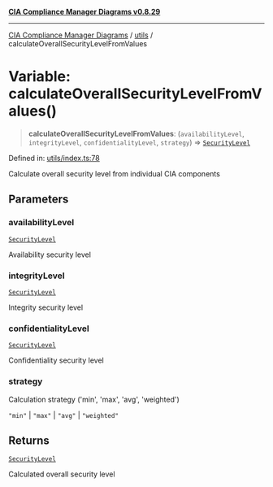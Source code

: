 [**CIA Compliance Manager Diagrams v0.8.29**](../../README.md)

***

[CIA Compliance Manager Diagrams](../../modules.md) / [utils](../README.md) / calculateOverallSecurityLevelFromValues

# Variable: calculateOverallSecurityLevelFromValues()

> **calculateOverallSecurityLevelFromValues**: (`availabilityLevel`, `integrityLevel`, `confidentialityLevel`, `strategy`) => [`SecurityLevel`](../../types/cia/type-aliases/SecurityLevel.md)

Defined in: [utils/index.ts:78](https://github.com/Hack23/cia-compliance-manager/blob/5836b4c74e2010cd05eca63c0016fd711c628ec9/src/utils/index.ts#L78)

Calculate overall security level from individual CIA components

## Parameters

### availabilityLevel

[`SecurityLevel`](../../types/cia/type-aliases/SecurityLevel.md)

Availability security level

### integrityLevel

[`SecurityLevel`](../../types/cia/type-aliases/SecurityLevel.md)

Integrity security level

### confidentialityLevel

[`SecurityLevel`](../../types/cia/type-aliases/SecurityLevel.md)

Confidentiality security level

### strategy

Calculation strategy ('min', 'max', 'avg', 'weighted')

`"min"` | `"max"` | `"avg"` | `"weighted"`

## Returns

[`SecurityLevel`](../../types/cia/type-aliases/SecurityLevel.md)

Calculated overall security level
